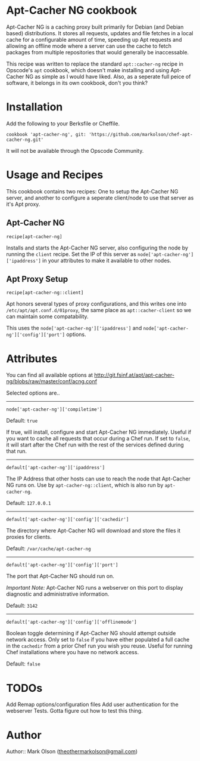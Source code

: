 # Apt-Cacher NG cookbook

Apt-Cacher NG is a caching proxy built primarily for Debian (and Debian
based) distributions. It stores all requests, updates and file fetches
in a local cache for a configurable amount of time, speeding up Apt
requests and allowing an offline mode where a server can use the cache
to fetch packages from multiple repositories that would generally be
inaccessable.

This recipe was written to replace the standard `apt::cacher-ng` recipe
in Opscode's `apt` cookbook, which doesn't make installing and using
Apt-Cacher NG as simple as I would have liked. Also, as a seperate full
peice of software, it belongs in its own cookbook, don't you think?


# Installation

Add the following to your Berksfile or Cheffile.

`cookbook 'apt-cacher-ng', git: 'https://github.com/markolson/chef-apt-cacher-ng.git'`

It will not be available through the Opscode Community.

# Usage and Recipes

This cookbook contains two recipes: One to setup the Apt-Cacher NG server,
and another to configure a seperate client/node to use that server as it's
Apt proxy.

## Apt-Cacher NG

`recipe[apt-cacher-ng]`

Installs and starts the Apt-Cacher NG server, also configuring the node by
running the `client` recipe. Set the IP of this server as
`node['apt-cacher-ng']['ipaddress']` in your attributes to make it
available to other nodes.

## Apt Proxy Setup

`recipe[apt-cacher-ng::client]`

Apt honors several types of proxy configurations, and this writes
one into `/etc/apt/apt.conf.d/01proxy`, the same place as `apt::cacher-client`
so we can maintain some compatability.

This uses the `node['apt-cacher-ng']['ipaddress']`
and `node['apt-cacher-ng']['config']['port']` options.


# Attributes

You can find all available options at
http://git.fsinf.at/apt/apt-cacher-ng/blobs/raw/master/conf/acng.conf

Selected options are..

----

`node['apt-cacher-ng']['compiletime']`

Default: `true`

If true, will install, configure and start Apt-Cacher NG immediately. Useful
if you want to cache all requests that occur during a Chef run. If set
to `false`, it will start after the Chef run with the rest of the services
defined during that run.

----

`default['apt-cacher-ng']['ipaddress']`

The IP Address that other hosts can use to reach the node that Apt-Cacher NG
runs on. Use by `apt-cacher-ng::client`, which is also run by `apt-cacher-ng`.

Default: `127.0.0.1`

----

`default['apt-cacher-ng']['config']['cachedir']`

The directory where Apt-Cacher NG will download and store the files it
proxies for clients.

Default: `/var/cache/apt-cacher-ng`

----

`default['apt-cacher-ng']['config']['port']`

The port that Apt-Cacher NG should run on.

*Important Note:* Apt-Cacher NG runs a webserver on this port to display diagnostic and administrative information.

Default: `3142`

----

`default['apt-cacher-ng']['config']['offlinemode']`

Boolean toggle determining if Apt-Cacher NG should attempt outside network access. Only set to `false` if you have
either populated a full cache in the `cachedir` from a prior Chef run you wish you reuse. Useful for running Chef
installations where you have no network access.

Default: `false`

# TODOs

Add Remap options/configuration files
Add user authentication for the webserver
Tests. Gotta figure out how to test this thing.

# Author

Author:: Mark Olson (<theothermarkolson@gmail.com>)
